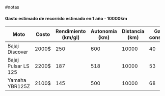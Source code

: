 #notas 




#### Gasto estimado de recorrido estimado en 1 año - 10000km

| Moto                | Costo | Rendimiento (km/gl) | Autonomía (km) | Distancia (km) | Galones consumidos | Gasto (S/.) |
| ------------------- | ----- | ------------------- | -------------- | -------------- | ------------------ | ----------- |
| Bajaj Discover      | 2000$ | 250                 | 600            | 10000          | 40                 | 600         |
| Bajaj Pulsar LS 125 | 2200$ | 187                 | 518            | 10000          | 53                 | 802         |
| Yamaha<br>YBR125Z   | 2100$ | 145                 | 500            | 10000          | 68                 | 1034<br>    |
